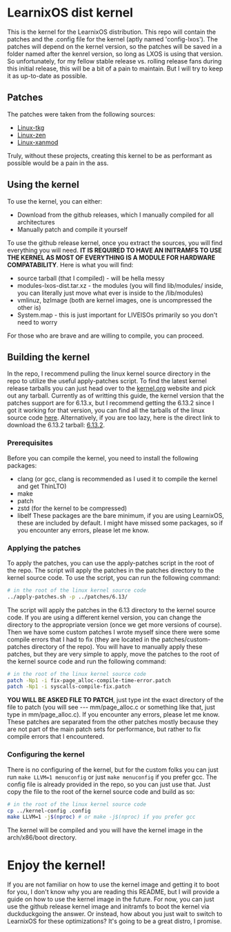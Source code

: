 # LearnixOS dist kernel

This is the kernel for the LearnixOS distribution. This repo will contain the patches and the .config file for the kernel (aptly named 'config-lxos').
The patches will depend on the kernel version, so the patches will be saved in a folder named after the kenrel version, so long as LXOS is using that version.
So unfortunately, for my fellow stable release vs. rolling release fans during this initial release, this will be a bit of a pain to maintain. But I will try to keep it as up-to-date as possible.

## Patches
The patches were taken from the following sources:
- [Linux-tkg](https://github.com/Frogging-Family/linux-tkg)
- [Linux-zen](https://github.com/zen-kernel/zen-kernel)
- [Linux-xanmod](https://gitlab.com/xanmod/linux-patches)

Truly, without these projects, creating this kernel to be as performant as possible would be a pain in the ass.

## Using the kernel
To use the kernel, you can either:
- Download from the github releases, which I manually compiled for all architectures
- Manually patch and compile it yourself

To use the github release kernel, once you extract the sources, you will find everything you will need. **IT IS REQUIRED TO HAVE AN INITRAMFS TO USE THE KERNEL AS MOST OF EVERYTHING IS A MODULE FOR HARDWARE COMPATABILITY**. Here is what you will find:
- source tarball (that I compiled) - will be hella messy
- modules-lxos-dist.tar.xz - the modules (you will find lib/modules/ inside, you can literally just move what ever is inside to the /lib/modules)
- vmlinuz, bzImage (both are kernel images, one is uncompressed the other is)
- System.map - this is just important for LIVEISOs primarily so you don't need to worry

For those who are brave and are willing to compile, you can proceed.
## Building the kernel
In the repo, I recommend pulling the linux kernel source directory in the repo to utilize the useful apply-patches script. To find the latest kernel release tarballs you can just head over to the [kernel.org](https://kernel.org/) website and pick out any tarball.
Currently as of writting this guide, the kernel version that the patches support are for 6.13.x, but I recommend getting the 6.13.2 since I got it working for that version, you can find all the tarballs of the linux source code [here](https://www.kernel.org/pub/linux/kernel/v6.x/).
Alternatively, if you are too lazy, here is the direct link to download the 6.13.2 tarball: [6.13.2](https://cdn.kernel.org/pub/linux/kernel/v6.x/linux-6.13.2.tar.xz).

### Prerequisites
Before you can compile the kernel, you need to install the following packages:
- clang (or gcc, clang is recommended as I used it to compile the kernel and get ThinLTO)
- make
- patch
- zstd (for the kernel to be compressed)
- libelf
These packages are the bare minimum, if you are using LearnixOS, these are included by default.
I might have missed some packages, so if you encounter any errors, please let me know.

### Applying the patches
To apply the patches, you can use the apply-patches script in the root of the repo. The script will apply the patches in the patches directory to the kernel source code. To use the script, you can run the following command:
```bash
# in the root of the linux kernel source code
../apply-patches.sh -p ../patches/6.13/
```
The script will apply the patches in the 6.13 directory to the kernel source code. If you are using a different kernel version, you can change the directory to the appropriate version (once we get more versions of course). Then we have some custom patches I wrote myself since there were some compile errors that I had to fix (they are located in the patches/custom-patches directory of the repo). You will have to manually apply these patches, but they are very simple to apply, move the patches to the root of the kernel source code and run the following command:
```bash
# in the root of the linux kernel source code
patch -Np1 -i fix-page_alloc-compile-time-error.patch
patch -Np1 -i syscalls-compile-fix.patch
```
**YOU WILL BE ASKED FILE TO PATCH**, just type int the exact directory of the file to patch (you will see --- mm/page_alloc.c or something like that, just type in mm/page_alloc.c). If you encounter any errors, please let me know.
These patches are separated from the other patches mostly because they are not part of the main patch sets for performance, but rather to fix compile errors that I encountered.

### Configuring the kernel
There is no configuring of the kernel, but for the custom folks you can just run `make LLVM=1 menuconfig` or just `make menuconfig` if you prefer gcc. The config file is already provided in the repo, so you can just use that. Just copy the file to the root of the kernel source code and build as so:
```bash
# in the root of the linux kernel source code
cp ../kernel-config .config
make LLVM=1 -j$(nproc) # or make -j$(nproc) if you prefer gcc
```
The kernel will be compiled and you will have the kernel image in the arch/x86/boot directory.

# Enjoy the kernel!
If you are not familiar on how to use the kernel image and getting it to boot for you, I don't know why you are reading this README, but I will provide a guide on how to use the kernel image in the future. For now, you can just use the github release kernel image and initramfs to boot the kernel via duckduckgoing the answer. Or instead, how about you just wait to switch to LearnixOS for these optimizations? It's going to be a great distro, I promise.
